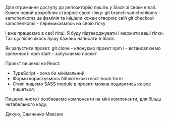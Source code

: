 Для отримання доступу до репозиторію пишіть у Slack зі своїм email. 
Кожен новий розробник створює свою гілку:
git branch samchenkoms - samchenkoms це фамілія та ініціали кожен створює свій
git checkout samchenkoms - перемикаємось на свою гілку

і вже працюємо в свої гілці. Я буду підтверджувати і мержити ваші гілки. Так що після якось пушу бажано написати в Slack.

Як запустити проєкт.
git clone - клонуємо проєкт
npm i - встановлюємо залежності
npm start - запускаємо проєкт

Проєкт пишемо на React:
- TypeScript - хоча би мінімальний;
- Форми користуємось бібліотекою react-hook-form
- Стилі пишемо SASS module в проєкті можна подивитись як все пишеться;

Пишемо чисто і розбиваємо компоненти на міні компоненти, для більш читабельного коду.

Дякую,
Самченко Максим